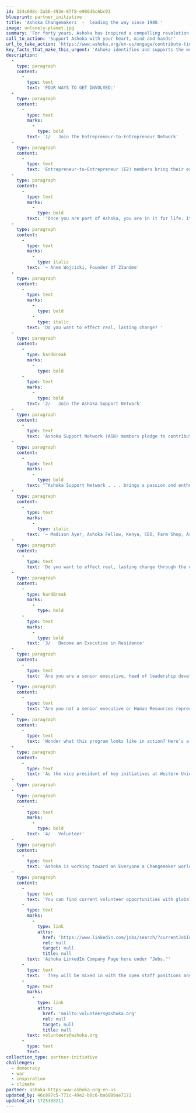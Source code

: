 ```yaml
---
id: 324c608c-3a56-493e-87f8-e986d6c6bc03
blueprint: partner_initiative
title: 'Ashoka Changemakers  -  leading the way since 1980.'
image: unlonely-planet.jpg
summary: 'For forty years, Ashoka has inspired a compelling revolution of positive change, most notably fostering more than 4,000 Ashoka Fellows from 95 countries  --  yet also expanding into all manner of forefront programs reaching thousands of communities across a welcoming, astonished, and much-improved planet!'
call_to_action: 'Support Ashoka with your heart, mind and hands!'
url_to_take_action: 'https://www.ashoka.org/en-us/engage/contribute-time-and-skills'
key_facts_that_make_this_urgent: 'Ashoka identifies and supports the world''s leading social entrepreneurs, learns from the patterns in their innovations, and mobilizes a global community that embraces these new frameworks to build an "everyone a changemaker world."'
description:
  -
    type: paragraph
    content:
      -
        type: text
        text: 'FOUR WAYS TO GET INVOLVED:'
  -
    type: paragraph
    content:
      -
        type: text
        marks:
          -
            type: bold
        text: '1/   Join the Entrepreneur-to-Entrepreneur Network'
  -
    type: paragraph
    content:
      -
        type: text
        text: 'Entrepreneur-to-Entrepreneur (E2) members bring their experience, energy, resources, and strategic insights, who in turn are provided with opportunities to co-lead a systems change initiative with global impact, access a global network of socially committed entrepreneurs and companies, exponentially increase the social return of their philanthropic investments, engage their employees with Ashoka to help them step into leadership and impact, attend round tables with the leadership team and other exclusive Ashoka events, and go on learning journeys to visit Fellow organizations around the world'
  -
    type: paragraph
    content:
      -
        type: text
        marks:
          -
            type: bold
        text: '"Once you are part of Ashoka, you are in it for life. It sets a very high bar for the rest of the philanthropy we get into because I can see these are people driving true change."'
  -
    type: paragraph
    content:
      -
        type: text
        marks:
          -
            type: italic
        text: '~ Anne Wojcicki, Founder Of 23andme'
  -
    type: paragraph
    content:
      -
        type: text
        marks:
          -
            type: bold
          -
            type: italic
        text: 'Do you want to effect real, lasting change? '
  -
    type: paragraph
    content:
      -
        type: hardBreak
        marks:
          -
            type: bold
      -
        type: text
        marks:
          -
            type: bold
        text: '2/   Join the Ashoka Support Network'
  -
    type: paragraph
    content:
      -
        type: text
        text: 'Ashoka Support Network (ASN) members pledge to contribute a minimum amount to Ashoka over a three-year period, which allows ample time for their work with Ashoka Fellows to bear fruit. ASN members bring their experience, resources, and personal networks to collaborations with Fellows, who in turn receive key advice, connections, and access to capital that will help scale their system-changing ideas.'
  -
    type: paragraph
    content:
      -
        type: text
        marks:
          -
            type: bold
        text: "“Ashoka Support Network . . . brings a passion and enthusiasm that is just as important as expertise and funding. Ultimately that's what keeps social entrepreneurs going. My time at the ASN annual meeting last year was fantastic, an experience that would be great to do again to build on a number of relationships.”"
  -
    type: paragraph
    content:
      -
        type: text
        marks:
          -
            type: italic
        text: '~ Madison Ayer, Ashoka Fellow, Kenya, CEO, Farm Shop, Ashoka Globalizer participant'
  -
    type: paragraph
    content:
      -
        type: text
        text: 'Do you want to effect real, lasting change through the work of a leading social entrepreneur? To learn more about opportunities with the Ashoka Support Network in your country click the Get in Touch button below.'
  -
    type: paragraph
    content:
      -
        type: hardBreak
        marks:
          -
            type: bold
      -
        type: text
        marks:
          -
            type: bold
        text: '3/   Become an Executive in Residence'
  -
    type: paragraph
    content:
      -
        type: text
        text: 'Are you are a senior executive, head of leadership development, or responsible for talent development initiatives at your company? If so, and you are eager to expose your organization’s leadership to social entrepreneurs who are solving the problems your stakeholders care about, click on the Get In Touch Button below. We will work with your Company to develop innovative programs to create more agile and globally minded leaders, increase employee retention, and ultimately develop innovative insights into your critical business objectives.'
  -
    type: paragraph
    content:
      -
        type: text
        text: "Are you not a senior executive or Human Resources representative, but would like to see the EiR program become a part of your organization's leadership development offering? We encourage you to still get in touch with us using the form below to learn more about how your organization can get involved. In the meantime, please consider other ways to get involved with Ashoka and its world-class network."
  -
    type: paragraph
    content:
      -
        type: text
        text: 'Wonder what this program looks like in action? Here’s a glimpse into their experiences:'
  -
    type: paragraph
    content:
      -
        type: text
        text: 'As the vice president of key initiatives at Western Union, Bassem Awada collaborated with Ashoka Fellow Marlon Parker and his organization R-Labs to scale-up a youth currency program in South Africa. The program is designed to reward youth in their community for acts of citizenry, allowing them to “bank” these rewards on a mobile phone platform and then redeem this social currency at local vendors. In two weeks time, Bassem worked with the R-Labs team to develop a plan to significantly scale-up the program, and increase the number of young people and vendors involved. In the first four months since his placement ended in November 2015, R-Labs was able to increase their youth participation by more than 100 percent (7,000 youth are now participating), and grow from 10 small business vendors to having 35 who now accept the currency.'
  -
    type: paragraph
  -
    type: paragraph
    content:
      -
        type: text
        marks:
          -
            type: bold
        text: '4/   Volunteer'
  -
    type: paragraph
    content:
      -
        type: text
        text: 'Ashoka is working toward an Everyone a Changemaker world where anyone can access their power to contribute to the good of all by helping propel creative solutions to the world’s most difficult challenges. As an Ashoka volunteer, you can tap into your own changemaking power by using your unique talents and skills to help scale the impact of Ashoka Fellows, global staff, and others within the Ashoka network around the world.'
  -
    type: paragraph
    content:
      -
        type: text
        text: 'You can find current volunteer opportunities with global Ashoka staff on the '
      -
        type: text
        marks:
          -
            type: link
            attrs:
              href: 'https://www.linkedin.com/jobs/search/?currentJobId=3502048500&f_C=9450&geoId=92000000&origin=COMPANY_PAGE_JOBS_CLUSTER_EXPANSION&originToLandingJobPostings=3502048500%2C3869648923%2C3325131318%2C3871182521%2C3349834735%2C3779278281%2C3871545846%2C3871180784%2C3875957839'
              rel: null
              target: null
              title: null
        text: 'Ashoka LinkedIn Company Page here under "Jobs."'
      -
        type: text
        text: ' They will be mixed in with the open staff positions and their titles begin with "Volunteer." The duplicate ads represent the different cities that are being targeted by LinkedIn, not the location. Applications can come from anywhere! For opportunities with Ashoka Fellows please reach out to '
      -
        type: text
        marks:
          -
            type: link
            attrs:
              href: 'mailto:volunteers@ashoka.org'
              rel: null
              target: null
              title: null
        text: volunteers@ashoka.org
      -
        type: text
        text: .
collection_type: partner-initiative
challenges:
  - democracy
  - war
  - inspiration
  - climate
partner: ashoka-https-www-ashoka-org-en-us
updated_by: 46c097c5-771c-49e2-b8c6-ba6009ae7172
updated_at: 1725388211
---
```

